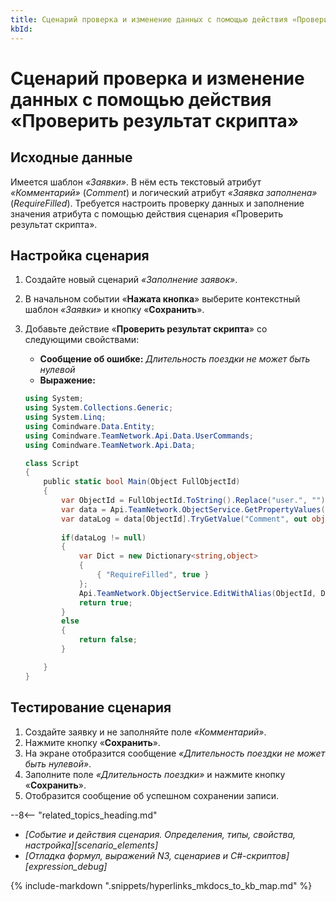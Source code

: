 ```yaml
---
title: Сценарий проверка и изменение данных с помощью действия «Проверить результат скрипта»
kbId:
---
```


# Сценарий проверка и изменение данных с помощью действия «Проверить результат скрипта»


## Исходные данные

Имеется шаблон _«Заявки»_. В нём есть текстовый атрибут _«Комментарий»_ (_Comment_) и логический атрибут _«Заявка заполнена»_ (_RequireFilled_). Требуется настроить проверку данных и заполнение значения атрибута с помощью действия сценария «Проверить результат скрипта».

## Настройка сценария

1. Создайте новый сценарий _«Заполнение заявок»_.
2. В начальном событии «**Нажата кнопка**» выберите контекстный шаблон _«Заявки»_ и кнопку «**Сохранить**».
3. Добавьте действие «**Проверить результат скрипта**» со следующими свойствами:

    - **Сообщение об ошибке:** _Длительность поездки не может быть нулевой_
    - **Выражение:**

    ``` cs
    using System; 
    using System.Collections.Generic;
    using System.Linq;
    using Comindware.Data.Entity;
    using Comindware.TeamNetwork.Api.Data.UserCommands;
    using Comindware.TeamNetwork.Api.Data;

    class Script
    {
        public static bool Main(Object FullObjectId)
        { 
            var ObjectId = FullObjectId.ToString().Replace("user.", "");
            var data = Api.TeamNetwork.ObjectService.GetPropertyValues(new []{ObjectId}, new []{"Comment"});
            var dataLog = data[ObjectId].TryGetValue("Comment", out object OutputRecordArray) && OutputRecordArray != null ? OutputRecordArray as string : null; 
                                                                    
            if(dataLog != null)
            {        
             	var Dict = new Dictionary<string,object>
                {
                    { "RequireFilled", true }
                }; 
                Api.TeamNetwork.ObjectService.EditWithAlias(ObjectId, Dict);
                return true;
            }
            else
            {
                return false;
            }

        }
    }
    ```

## Тестирование сценария

1. Создайте заявку и не заполняйте поле _«Комментарий»_.
2. Нажмите кнопку «**Сохранить**».
3. На экране отобразится сообщение _«Длительность поездки не может быть нулевой»_.
4. Заполните поле _«Длительность поездки»_ и нажмите кнопку «**Сохранить**».
5. Отобразится сообщение об успешном сохранении записи.

<div class="relatedTopics" markdown="block">

--8<-- "related_topics_heading.md"

- _[Событие и действия сценария. Определения, типы, свойства, настройка][scenario_elements]_
- _[Отладка формул, выражений N3, сценариев и C#-скриптов][expression_debug]_

</div>

{%
include-markdown ".snippets/hyperlinks_mkdocs_to_kb_map.md"
%}
